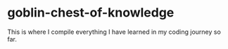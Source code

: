 # goblin-chest-of-knowledge
This is where I compile everything I have learned in my coding journey so far.
